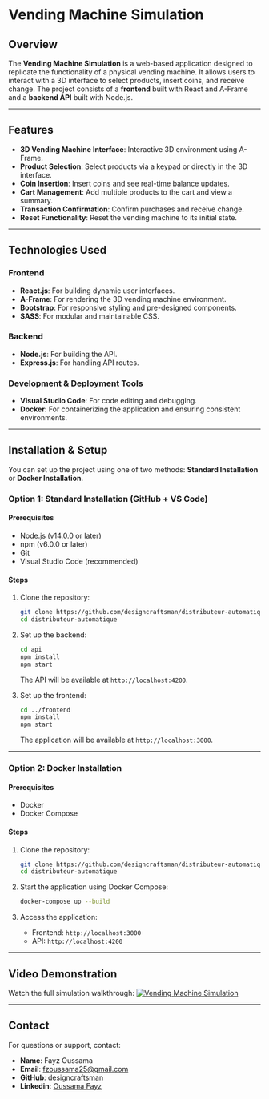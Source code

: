 # Vending Machine Simulation

## Overview
The **Vending Machine Simulation** is a web-based application designed to replicate the functionality of a physical vending machine. It allows users to interact with a 3D interface to select products, insert coins, and receive change. The project consists of a **frontend** built with React and A-Frame and a **backend API** built with Node.js.

---

## Features
- **3D Vending Machine Interface**: Interactive 3D environment using A-Frame.
- **Product Selection**: Select products via a keypad or directly in the 3D interface.
- **Coin Insertion**: Insert coins and see real-time balance updates.
- **Cart Management**: Add multiple products to the cart and view a summary.
- **Transaction Confirmation**: Confirm purchases and receive change.
- **Reset Functionality**: Reset the vending machine to its initial state.

---

## Technologies Used
### Frontend
- **React.js**: For building dynamic user interfaces.
- **A-Frame**: For rendering the 3D vending machine environment.
- **Bootstrap**: For responsive styling and pre-designed components.
- **SASS**: For modular and maintainable CSS.

### Backend
- **Node.js**: For building the API.
- **Express.js**: For handling API routes.

### Development & Deployment Tools
- **Visual Studio Code**: For code editing and debugging.
- **Docker**: For containerizing the application and ensuring consistent environments.

---

## Installation & Setup
You can set up the project using one of two methods: **Standard Installation** or **Docker Installation**.

### Option 1: Standard Installation (GitHub + VS Code)
#### Prerequisites
- Node.js (v14.0.0 or later)
- npm (v6.0.0 or later)
- Git
- Visual Studio Code (recommended)

#### Steps
1. Clone the repository:
   ```bash
   git clone https://github.com/designcraftsman/distributeur-automatique.git
   cd distributeur-automatique
   ```

2. Set up the backend:
   ```bash
   cd api
   npm install
   npm start
   ```
   The API will be available at `http://localhost:4200`.

3. Set up the frontend:
   ```bash
   cd ../frontend
   npm install
   npm start
   ```
   The application will be available at `http://localhost:3000`.

---

### Option 2: Docker Installation
#### Prerequisites
- Docker
- Docker Compose

#### Steps
1. Clone the repository:
   ```bash
   git clone https://github.com/designcraftsman/distributeur-automatique.git
   cd distributeur-automatique
   ```

2. Start the application using Docker Compose:
   ```bash
   docker-compose up --build
   ```

3. Access the application:
   - Frontend: `http://localhost:3000`
   - API: `http://localhost:4200`


---

## Video Demonstration
Watch the full simulation walkthrough:
[![Vending Machine Simulation](https://img.youtube.com/vi/oUYrvtr8TXY/0.jpg)](https://www.youtube.com/watch?v=oUYrvtr8TXY)


---

## Contact
For questions or support, contact:
- **Name**: Fayz Oussama
- **Email**: fzoussama25@gmail.com
- **GitHub**: [designcraftsman](https://github.com/designcraftsman)
- **Linkedin**: [Oussama Fayz](https://www.linkedin.com/in/oussama-fayz-9a3a22223/)